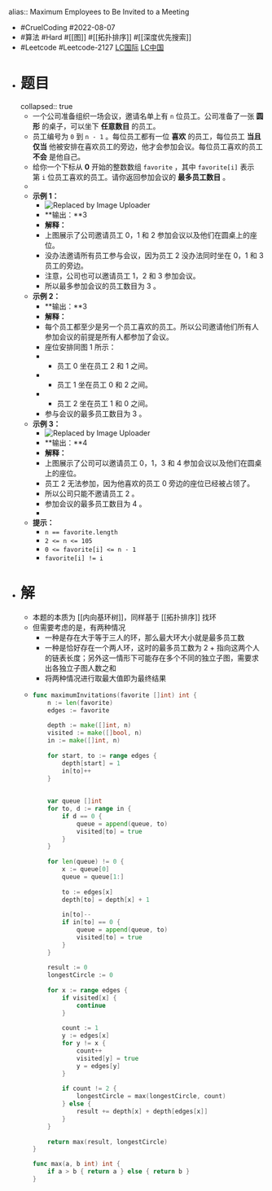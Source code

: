 alias:: Maximum Employees to Be Invited to a Meeting

- #CruelCoding #2022-08-07
- #算法 #Hard #[[图]] #[[拓扑排序]] #[[深度优先搜索]]
- #Leetcode #Leetcode-2127 [LC国际](https://leetcode.com/problems/maximum-employees-to-be-invited-to-a-meeting/) [LC中国](https://leetcode.cn/problems/maximum-employees-to-be-invited-to-a-meeting/)
- # 题目
  collapsed:: true
	- 一个公司准备组织一场会议，邀请名单上有 `n` 位员工。公司准备了一张 **圆形** 的桌子，可以坐下 **任意数目** 的员工。
	- 员工编号为 `0` 到 `n - 1` 。每位员工都有一位 **喜欢** 的员工，每位员工 **当且仅当** 他被安排在喜欢员工的旁边，他才会参加会议。每位员工喜欢的员工 **不会** 是他自己。
	- 给你一个下标从 **0** 开始的整数数组 `favorite` ，其中 `favorite[i]` 表示第 `i` 位员工喜欢的员工。请你返回参加会议的 **最多员工数目** 。
	-
	- **示例 1：**
		- ![Replaced by Image Uploader](https://vip2.loli.io/2022/08/09/RTOm2VLcjBZoWhb.png)
		- **输出：**3
		- **解释：**
		- 上图展示了公司邀请员工 0，1 和 2 参加会议以及他们在圆桌上的座位。
		- 没办法邀请所有员工参与会议，因为员工 2 没办法同时坐在 0，1 和 3 员工的旁边。
		- 注意，公司也可以邀请员工 1，2 和 3 参加会议。
		- 所以最多参加会议的员工数目为 3 。
	- **示例 2：**
		- **输出：**3
		- **解释：**
		- 每个员工都至少是另一个员工喜欢的员工。所以公司邀请他们所有人参加会议的前提是所有人都参加了会议。
		- 座位安排同图 1 所示：
		- - 员工 0 坐在员工 2 和 1 之间。
		- - 员工 1 坐在员工 0 和 2 之间。
		- - 员工 2 坐在员工 1 和 0 之间。
		- 参与会议的最多员工数目为 3 。
	- **示例 3：**
		- ![Replaced by Image Uploader](https://vip2.loli.io/2022/08/09/o69sYeGzKwgMk4E.png)
		- **输出：**4
		- **解释：**
		- 上图展示了公司可以邀请员工 0，1，3 和 4 参加会议以及他们在圆桌上的座位。
		- 员工 2 无法参加，因为他喜欢的员工 0 旁边的座位已经被占领了。
		- 所以公司只能不邀请员工 2 。
		- 参加会议的最多员工数目为 4 。
		-
	- **提示：**
		- `n == favorite.length`
		- `2 <= n <= 105`
		- `0 <= favorite[i] <= n - 1`
		- `favorite[i] != i`
- # 解
	- 本题的本质为 [[内向基环树]]，同样基于 [[拓扑排序]] 找环
	- 但需要考虑的是，有两种情况
		- 一种是存在大于等于三人的环，那么最大环大小就是最多员工数
		- 一种是恰好存在一个两人环，这时的最多员工数为 2 + 指向这两个人的链表长度；另外这一情形下可能存在多个不同的独立子图，需要求出各独立子图人数之和
		- 将两种情况进行取最大值即为最终结果
	- ```go
	  func maximumInvitations(favorite []int) int {
	      n := len(favorite)
	      edges := favorite
	      
	      depth := make([]int, n)
	      visited := make([]bool, n)
	      in := make([]int, n)
	      
	      for start, to := range edges {
	          depth[start] = 1
	          in[to]++
	      }
	      
	      
	      var queue []int
	      for to, d := range in {
	          if d == 0 {
	              queue = append(queue, to)
	              visited[to] = true
	          }
	      }
	      
	      for len(queue) != 0 {
	          x := queue[0]
	          queue = queue[1:]
	          
	          to := edges[x]
	          depth[to] = depth[x] + 1
	          
	          in[to]--
	          if in[to] == 0 {
	              queue = append(queue, to)
	              visited[to] = true
	          }
	      }
	      
	      result := 0
	      longestCircle := 0
	      
	      for x := range edges {
	          if visited[x] {
	              continue
	          }
	          
	          count := 1
	          y := edges[x]
	          for y != x {
	              count++
	              visited[y] = true
	              y = edges[y]
	          }
	          
	          if count != 2 {
	              longestCircle = max(longestCircle, count)
	          } else {
	              result += depth[x] + depth[edges[x]]
	          }
	      }
	      
	      return max(result, longestCircle)
	  }
	  
	  func max(a, b int) int {
	      if a > b { return a } else { return b }
	  }
	  ```